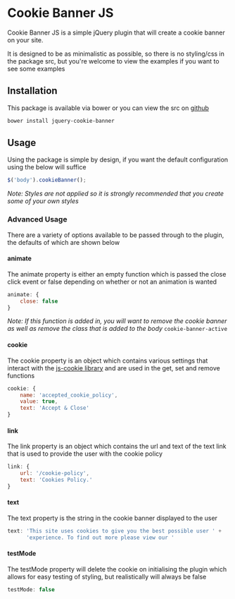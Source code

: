 # Cookie Banner JS

Cookie Banner JS is a simple jQuery plugin that will create a cookie banner on
your site.

It is designed to be as minimalistic as possible, so there is no styling/css
in the package src, but you're welcome to view the examples if you want to see
some examples

## Installation

This package is available via bower or you can view the src on
[github](https://github.com/alberon/jquery-cookie-banner)

```bash
bower install jquery-cookie-banner
```

## Usage

Using the package is simple by design, if you want the default configuration
using the below will suffice

```javascript
$('body').cookieBanner();
```

*Note: Styles are not applied so it is strongly recommended that you create
some of your own styles*
  
### Advanced Usage

There are a variety of options available to be passed through to the plugin,
the defaults of which are shown below

#### animate

The animate property is either an empty function which is passed the close click
event or false depending on whether or not an animation is wanted

```javascript
animate: {
    close: false
}
```

*Note: If this function is added in, you will want to remove the cookie banner
as well as remove the class that is added to the body* `cookie-banner-active`

#### cookie

The cookie property is an object which contains various settings that interact
with the [js-cookie library](https://github.com/js-cookie/js-cookie) and are
used in the get, set and remove functions

```javascript
cookie: {
    name: 'accepted_cookie_policy',
    value: true,
    text: 'Accept & Close'
}
```

#### link

The link property is an object which contains the url and text of the text link
that is used to provide the user with the cookie policy

```javascript
link: {
    url: '/cookie-policy',
    text: 'Cookies Policy.'
}
```

#### text

The text property is the string in the cookie banner displayed to the user

```javascript
text: 'This site uses cookies to give you the best possible user ' +
      'experience. To find out more please view our '
```

#### testMode

The testMode property will delete the cookie on initialising the plugin which
allows for easy testing of styling, but realistically will always be false

```javascript
testMode: false
```
